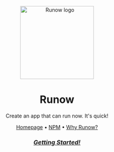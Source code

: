 <div align="center">
  <a href="https://runow.dev/"><img src="https://github.com/runowjs/.github/logo.svg" alt="Runow logo" width="200"></a>

# Runow

Create an app that can run now. It's quick!

[Homepage](https://runow.dev/) •
[NPM](https://www.npmjs.com/package/runow) •
[Why Runow?](https://runow.dev/guide/why)

### [_Getting Started!_](https://runow.dev/guide/#getting-started)
</div>